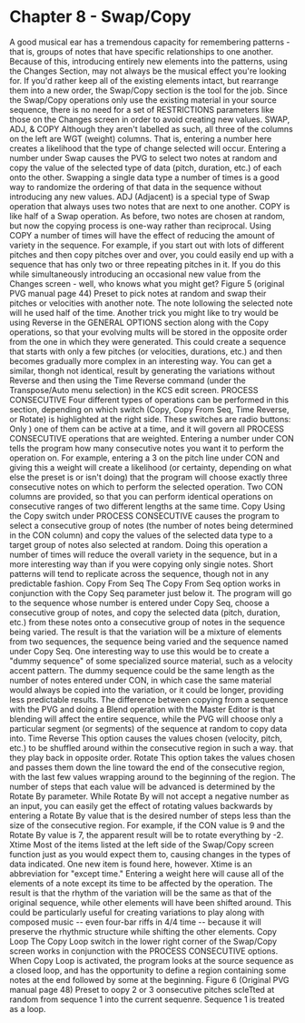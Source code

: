 # Chapter 8 - Swap/Copy

A good musical ear has a tremendous capacity for remembering patterns - that is, groups of notes that have specific relationships to one another. Because of this, introducing entirely new elements into the patterns, using the Changes Section, may not always be the musical effect you're looking for. If you'd rather keep all of the existing elements intact, but rearrange them into a new order, the Swap/Copy section is the tool for the job. Since the Swap/Copy operations only use the existing material in your source sequence, there is no need for a set of RESTRICTIONS parameters like those on the Changes screen in order to avoid creating new values. SWAP, ADJ, & COPY Although they aren't labelled as such, all three of the columns on the left are WGT (weight) columns. That is, entering a number here creates a likelihood that the type of change selected will occur. Entering a number under Swap causes the PVG to select two notes at random and copy the value of the selected type of data (pitch, duration, etc.) of each onto the other. Swapping a single data type a number of times is a good way to randomize the ordering of that data in the sequence without introducing any new values. ADJ (Adjacent) is a special type of Swap operation that always uses two notes that are next to one another. COPY is like half of a Swap operation. As before, two notes are chosen at random, but now the copying process is one-way rather than reciprocal. Using COPY a number of times will have the effect of reducing the amount of variety in the sequence. For example, if you start out with lots of different pitches and then copy pitches over and over, you could easily end up with a sequence that has only two or three repeating pitches in it. If you do this while simultaneously introducing an occasional new value from the Changes screen - well, who knows what you might get? Figure 5 (original PVG manual page 44) Preset to pick notes at random and swap their pitches or velocities with another note. The note lollowing the selected note will he used half of the time. Another trick you might like to try would be using Reverse in the GENERAL OPTIONS section along with the Copy operations, so that your evolving mults will be stored in the opposite order from the one in which they were generated. This could create a sequence that starts with only a few pitches (or velocities, durations, etc.) and then becomes gradually more complex in an interesting way. You can get a similar, thongh not identical, result by generating the variations without Reverse and then using the Time Reverse command (under the Transpose/Auto menu selection) in the KCS edit screen. PROCESS CONSECUTIVE Four different types of operations can be performed in this section, depending on which switch (Copy, Copy From Seq, Time Reverse, or Rotate) is highlighted at the right side. These switches are radio buttons: Only ) one of them can be active at a time, and it will govern all PROCESS CONSECUTIVE operations that are weighted. Entering a number under CON tells the program how many consecutive notes you want it to perform the operation on. For example, entering a 3 on the pitch line under CON and giving this a weight will create a likelihood (or certainty, depending on what else the preset is or isn't doing) that the program will choose exactly three consecutive notes on which to perform the selected operation. Two CON columns are provided, so that you can perform identical operations on consecutive ranges of two different lengths at the same time. Copy Using the Copy switch under PROCESS CONSECUTIVE causes the program to select a consecutive group of notes (the number of notes being determined in the CON column) and copy the values of the selected data type to a target group of notes also selected at random. Doing this operation a number of times will reduce the overall variety in the sequence, but in a more interesting way than if you were copying only singie notes. Short patterns will tend to replicate across the sequence, though not in any predictable fashion. Copy From Seq The Copy From Seq option works in conjunction with the Copy Seq parameter just below it. The program will go to the sequence whose number is entered under Copy Seq, choose a consecutive group of notes, and copy the selected data (pitch, duration, etc.) from these notes onto a consecutive group of notes in the sequence being varied. The result is that the variation will be a mixture of elements from two sequences, the sequence being varied and the sequence named under Copy Seq. One interesting way to use this would be to create a "dummy sequence" of some specialized source material, such as a velocity accent pattern. The dummy sequence could be the same length as the number of notes entered under CON, in which case the same material would always be copied into the variation, or it could be longer, providing less predictable results. The difference between copying from a sequence with the PVG and doing a Blend operation with the Master Editor is that blending will affect the entire sequence, while the PVG will choose only a particular segment (or segments) of the sequence at random to copy data into. Time Reverse This option causes the values chosen (velocity, pitch, etc.) to be shuffled around within the consecutive region in such a way. that they play back in opposite order. Rotate This option takes the values chosen and passes them down the line toward the end of the consecutive region, with the last few values wrapping around to the beginning of the region. The number of steps that each value will be advanced is determined by the Rotate By parameter. While Rotate By will not accept a negative number as an input, you can easily get the effect of rotating values backwards by entering a Rotate By value that is the desired number of steps less than the size of the consecutive region. For example, if the CON value is 9 and the Rotate By value is 7, the apparent result will be to rotate everything by -2. Xtime Most of the items listed at the left side of the Swap/Copy screen function just as you would expect them to, causing changes in the types of data indicated. One new item is found here, however. Xtime is an abbreviation for "except time." Entering a weight here will cause all of the elements of a note except its time to be affected by the operation. The result is that the rhythm of the variation will be the same as that of the original sequence, while other elements will have been shifted around. This could be particularly useful for creating variations to play along with composed music -- even four-bar riffs in 4/4 time -- because it will preserve the rhythmic structure while shifting the other elements. Copy Loop The Copy Loop switch in the lower right corner of the Swap/Copy screen works in conjunction with the PROCESS CONSECUTIVE options. When Copy Loop is activated, the program looks at the source sequence as a closed loop, and has the opportunity to define a region containing some notes at the end followed by some at the beginning. Figure 6 (Original PVG manual page 48) Preset to oopy 2 or 3 oonsecutive pitches scIeTted at random from sequence 1 into the current sequenre. Sequence 1 is treated as a loop.

